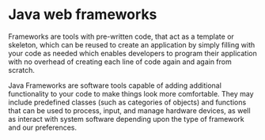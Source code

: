 # Java web frameworks

Frameworks are tools with pre-written code, that act as a template or skeleton, which can be reused to create an application by simply filling with your code as needed which enables developers to program their application with no overhead of creating each line of code again and again from scratch.

Java Frameworks are software tools capable of adding additional functionality to your code to make things look more comfortable. They may include predefined classes (such as categories of objects) and functions that can be used to process, input, and manage hardware devices, as well as interact with system software depending upon the type of framework and our preferences.
